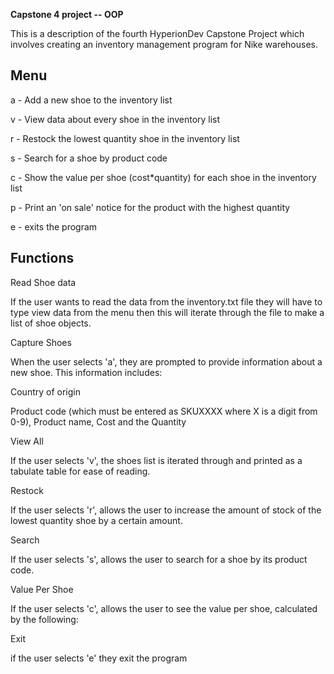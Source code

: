 **Capstone 4 project -- OOP**

This is a description of the fourth HyperionDev Capstone Project which involves creating an inventory management program for Nike warehouses.

Menu
---------------------------------------------------------------------------------------------------------------------------------------------------

a - Add a new shoe to the inventory list

v - View data about every shoe in the inventory list

r - Restock the lowest quantity shoe in the inventory list

s - Search for a shoe by product code

c - Show the value per shoe (cost*quantity) for each shoe in the inventory list

p - Print an 'on sale' notice for the product with the highest quantity

e - exits the program


Functions
-----------------------------------------------------------------------------------------------------------------------------------------------------
Read Shoe data

If the user wants to read the data from the inventory.txt file they will have to type view data from the menu then this will iterate through the file to make a list of shoe objects.

Capture Shoes

When the user selects 'a', they are prompted to provide information about a new shoe. This information includes:

Country of origin

Product code (which must be entered as SKUXXXX where X is a digit from 0-9), Product name, Cost and the Quantity

View All

If the user selects 'v', the shoes list is iterated through and printed as a tabulate table for ease of reading.

Restock

If the user selects 'r', allows the user to increase the amount of stock of the lowest quantity shoe by a certain amount.

Search

If the user selects 's', allows the user to search for a shoe by its product code.

Value Per Shoe

If the user selects 'c', allows the user to see the value per shoe, calculated by the following:

Exit

if the user selects 'e' they exit the program
